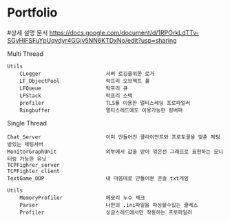 # Portfolio

#상세 설명 문서 
    https://docs.google.com/document/d/1RPOrkLdTTv-SGyHlFSFuYpUqvdyr4GGjv5NN6KTDxNo/edit?usp=sharing

    
Multi Thread

    Utils
        CLogger                     서버 로깅을위한 로거
        LF_ObjectPool               락프리 오브젝트 풀
        LFQueue                     락프리 큐
        LFStack                     락프리 스택
        profiler                    TLS를 이용한 멀티스레딩 프로파일러
        Ringbuffer                  멀티스레드에도 이용가능한 링버퍼
Single Thread

    Chat_Server                     이미 만들어진 클라이언트와 프로토콜을 맞춘 체팅방있는 체팅서버
    MonitorGraphUnit                외부에서 값을 받아 꺾은선 그래프로 표현하는 모니터링 가능한 유닛
    TCPFighrer_server               
    TCPFighter_client               
    TextGame_OOP                    내 마음데로 만들어본 콘솔 txt게임

    Utils
        MemoryProfiler              메모리 누수 체크
        Parser                      나만의 .ini파일을 파싱할수있는 클레스
        Profiler                    싱글스레드에서만 작동하는 프로파일러